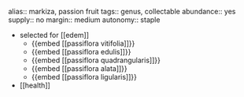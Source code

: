 alias:: markiza, passion fruit
tags:: genus, collectable
abundance:: yes
supply:: no
margin:: medium
autonomy:: staple

- selected for [[edem]]
	- {{embed [[passiflora vitifolia]]}}
	- {{embed [[passiflora edulis]]}}
	- {{embed [[passiflora quadrangularis]]}}
	- {{embed [[passiflora alata]]}}
	- {{embed [[passiflora ligularis]]}}
- [[health]]